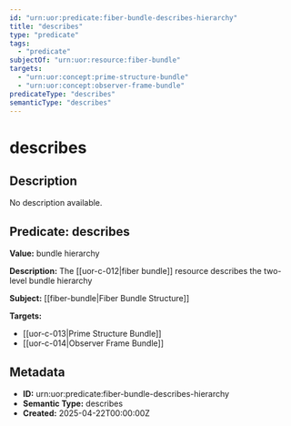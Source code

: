 ```yaml
---
id: "urn:uor:predicate:fiber-bundle-describes-hierarchy"
title: "describes"
type: "predicate"
tags:
  - "predicate"
subjectOf: "urn:uor:resource:fiber-bundle"
targets:
  - "urn:uor:concept:prime-structure-bundle"
  - "urn:uor:concept:observer-frame-bundle"
predicateType: "describes"
semanticType: "describes"
---
```


# describes

## Description

No description available.

## Predicate: describes

**Value:** bundle hierarchy

**Description:** The [[uor-c-012|fiber bundle]] resource describes the two-level bundle hierarchy

**Subject:** [[fiber-bundle|Fiber Bundle Structure]]

**Targets:**

- [[uor-c-013|Prime Structure Bundle]]
- [[uor-c-014|Observer Frame Bundle]]

## Metadata

- **ID:** urn:uor:predicate:fiber-bundle-describes-hierarchy
- **Semantic Type:** describes
- **Created:** 2025-04-22T00:00:00Z
